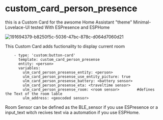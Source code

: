 # custom_card_person_presence
this is a Custom Card for the awsome Home Assistant "theme" Minimal-Lovelace-UI
tested With ESPresence and ESPHome

![191694379-b8250f5c-5036-47bc-878c-d064d7060d21](https://user-images.githubusercontent.com/66369207/191695033-b881dee4-7b07-459a-9d1b-f34146e9e0e8.png)

This Custom Card adds fuctionality to display current room

        - type: 'custom:button-card'
          template: custom_card_person_presense
          entity: <person>
          variables:
            ulm_card_person_presense_entity: <person>
            ulm_card_person_presense_use_entity_picture: true
            ulm_card_person_presense_battery: <battery sensor>
            ulm_card_person_presense_eta: <traveltime sensor>
            ulm_card_person_presense_room: <room sensor>        #defines the Text of the room lable
            ulm_address: <geocoded sensor>

Room Sensor can be defined as the BLE_sensor if you use ESPresence or a input_text witch recives text via a automation if you use ESPHome.
